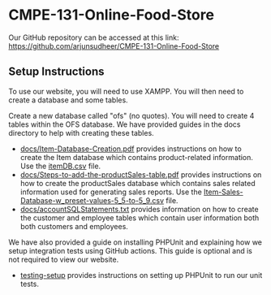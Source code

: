 # CMPE-131-Online-Food-Store

Our GitHub repository can be accessed at this link: https://github.com/arjunsudheer/CMPE-131-Online-Food-Store

## Setup Instructions

To use our website, you will need to use XAMPP. You will then need to create a database and some tables.

Create a new database called "ofs" (no quotes). You will need to create 4 tables within the OFS database. We have provided guides in the docs directory to help with creating these tables.

* [docs/Item-Database-Creation.pdf](docs/Item-Database-Creation.pdf) provides instructions on how to create the Item database which contains product-related information. Use the [itemDB.csv](docs/item_database/itemDB.csv) file.
* [docs/Steps-to-add-the-productSales-table.pdf](docs/Steps-to-add-the-productSales-table.pdf) provides instructions on how to create the productSales database which contains sales related information used for generating sales reports. Use the [Item-Sales-Database-w_preset-values-5_5-to-5_9.csv](docs/productSales_database/Item-Sales-Database-w_preset-values-5_5-to-5_9.csv) file.
* [docs/accountSQLStatements.txt](docs/accountSQLStatements.txt) provides information on how to create the customer and employee tables which contain user information both both customers and employees.

We have also provided a guide on installing PHPUnit and explaining how we setup integration tests using GitHub actions. This guide is optional and is not required to view our website.

* [testing-setup](docs/Testing-Setup.pdf) provides instructions on setting up PHPUnit to run our unit tests.